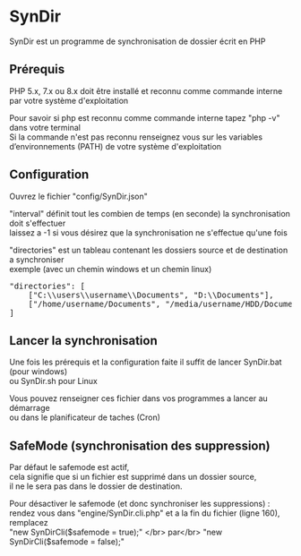 # SynDir

SynDir est un programme de synchronisation de dossier écrit en PHP

## Prérequis

PHP 5.x, 7.x ou 8.x doit être installé et reconnu comme commande interne par votre système d'exploitation

Pour savoir si php est reconnu comme commande interne tapez "php -v" dans votre terminal</br>
Si la commande n'est pas reconnu renseignez vous sur les variables d’environnements (PATH) de votre système d'exploitation

## Configuration 

Ouvrez le fichier "config/SynDir.json"

"interval" définit tout les combien de temps (en seconde) la synchronisation doit s'effectuer</br>
laissez a -1 si vous désirez que la synchronisation ne s'effectue qu'une fois

"directories" est un tableau contenant les dossiers source et de destination a synchroniser </br>
exemple (avec un chemin windows et un chemin linux)
<pre>
"directories": [
    ["C:\\users\\username\\Documents", "D:\\Documents"],
    ["/home/username/Documents", "/media/username/HDD/Documents"]
]
</pre>
## Lancer la synchronisation

Une fois les prérequis et la configuration faite il suffit de lancer SynDir.bat (pour windows)</br>
ou SynDir.sh pour Linux

Vous pouvez renseigner ces fichier dans vos programmes a lancer au démarrage </br>
ou dans le planificateur de taches (Cron)

## SafeMode (synchronisation des suppression)
Par défaut le safemode est actif, </br>
cela signifie que si un fichier est supprimé dans un dossier source, </br>
il ne le sera pas dans le dossier de destination.</br>

Pour désactiver le safemode (et donc synchroniser les suppressions) :</br>
rendez vous dans "engine/SynDir.cli.php" et a la fin du fichier (ligne 160), remplacez</br>
"new SynDirCli($safemode = true);" </br>
par</br>
"new SynDirCli($safemode = false);"
